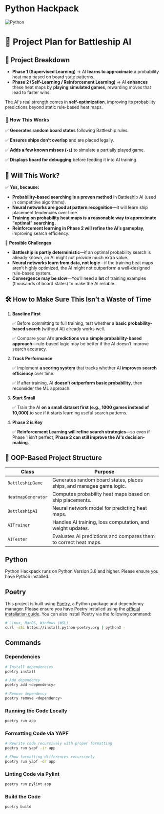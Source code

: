 # Python Hackpack

![Python](https://img.shields.io/badge/python-3670A0?style=for-the-badge&logo=python&logoColor=ffdd54)
# **🚀 Project Plan for Battleship AI**

## **🔹 Project Breakdown**

- **Phase 1 (Supervised Learning)** → AI **learns to approximate** a probability heat map based on board state patterns.
- **Phase 2 (Self-Learning / Reinforcement Learning)** → AI **enhances** these heat maps by **playing simulated games**, rewarding moves that lead to faster wins.

The AI's real strength comes in **self-optimization**, improving its probability predictions beyond static rule-based heat maps. 

### **🚀 How This Works**

✅ **Generates random board states** following Battleship rules.

✅ **Ensures ships don’t overlap** and are placed legally.

✅ **Adds a few known misses (`-1`)** to simulate a partially played game.

✅ **Displays board for debugging** before feeding it into AI training.

## **🚀 Will This Work?**

✅ **Yes, because:**

- **Probability-based searching is a proven method** in Battleship AI (used in competitive algorithms).
- **Neural networks are good at pattern recognition**—it will learn ship placement tendencies over time.
- **Training on probability heat maps is a reasonable way to approximate "optimal" searching.**
- **Reinforcement learning in Phase 2 will refine the AI’s gameplay**, improving search efficiency.

🚨 **Possible Challenges**

- **Battleship is partly deterministic**—if an optimal probability search is already known, an AI might not provide much extra value.
- **Neural networks learn from data, not logic**—if the training heat maps aren’t highly optimized, the AI might not outperform a well-designed rule-based system.
- **Convergence may be slow**—You’ll need a **lot** of training examples (thousands of board states) to make the AI reliable.

## **🛠 How to Make Sure This Isn’t a Waste of Time**

1. **Baseline First**
    
    ✅ Before committing to full training, test whether a **basic probability-based search** (without AI) already works well.
    
    ✅ Compare your AI’s **predictions vs a simple probability-based approach**—rule-based logic may be better if the AI doesn’t improve search accuracy.
    
2. **Track Performance**
    
    ✅ Implement **a scoring system** that tracks whether AI **improves search efficiency** over time.
    
    ✅ If after training, AI **doesn’t outperform basic probability**, then reconsider the ML approach.
    
3. **Start Small**
    
    ✅ Train the AI **on a small dataset first (e.g., 1000 games instead of 10,000)** to see if it starts learning useful search patterns.
    
4. **Phase 2 is Key**
    
    ✅ **Reinforcement Learning will refine search strategies**—so even if Phase 1 isn’t perfect, **Phase 2 can still improve the AI's decision-making**.

## **🚀 OOP-Based Project Structure**

| **Class** | **Purpose** |
| --- | --- |
| `BattleshipGame` | Generates random board states, places ships, and manages game logic. |
| `HeatmapGenerator` | Computes probability heat maps based on ship placements. |
| `BattleshipAI` | Neural network model for predicting heat maps. |
| `AITrainer` | Handles AI training, loss computation, and weight updates. |
| `AITester` | Evaluates AI predictions and compares them to correct heat maps. |

## Python

Python Hackpack runs on Python Version 3.8 and higher. Please ensure you have Python installed.

## Poetry

This project is built using [Poetry](https://python-poetry.org), a Python package and dependency manager. Please ensure you have Poetry installed using the [official installation guide](https://python-poetry.org/docs/#installation). You can also install Poetry via the following command:

```bash
# Linux, MacOS, Windows (WSL)
curl -sSL https://install.python-poetry.org | python3 -
```

## Commands

### Dependencies

```bash
# Install dependencies
poetry install

# Add dependency
poetry add <dependency>

# Remove dependency
poetry remove <dependency>
```

### Running the Code Locally

```bash
poetry run app
```

### Formatting Code via YAPF

```bash
# Rewrite code recursively with proper formatting
poetry run yapf -ir app

# Show formatting differences recursively
poetry run yapf -dr app
```

### Linting Code via Pylint

```bash
poetry run pylint app
```

### Build the Code

```bash
poetry build
```
